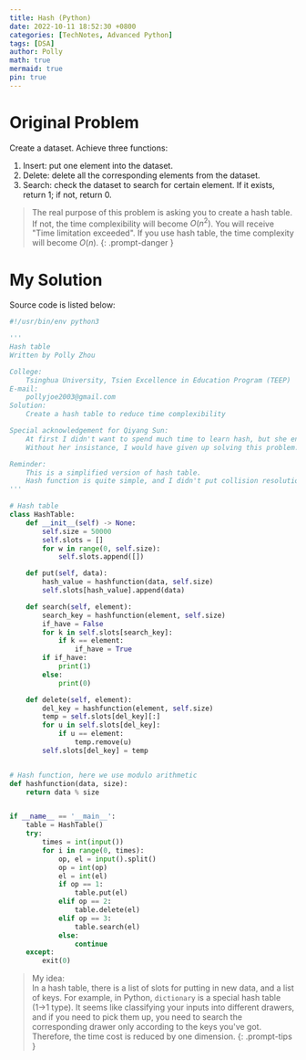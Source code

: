 ```yaml
---
title: Hash (Python)
date: 2022-10-11 18:52:30 +0800
categories: [TechNotes, Advanced Python]
tags: [DSA]
author: Polly
math: true
mermaid: true
pin: true
---
```


# Original Problem

Create a dataset. Achieve three functions:

1. Insert: put one element into the dataset.
1. Delete: delete all the corresponding elements from the dataset.
1. Search: check the dataset to search for certain element. If it exists, return 1; if not, return 0.

> The real purpose of this problem is asking you to create a hash table. If not, the time complexibility will become $O(n^2)$. You will receive "Time limitation exceeded". If you use hash table, the time complexity will become $O(n)$.
{: .prompt-danger }

# My Solution

Source code is listed below:

```python
#!/usr/bin/env python3

'''
Hash table
Written by Polly Zhou

College:
	Tsinghua University, Tsien Excellence in Education Program (TEEP)
E-mail:
	pollyjoe2003@gmail.com
Solution:
	Create a hash table to reduce time complexibility

Special acknowledgement for Qiyang Sun:
	At first I didn't want to spend much time to learn hash, but she encouraged me to use hash.
	Without her insistance, I would have given up solving this problem.

Reminder:
	This is a simplified version of hash table.
	Hash function is quite simple, and I didn't put collision resolution here.
'''

# Hash table
class HashTable:
    def __init__(self) -> None:
        self.size = 50000
        self.slots = []
        for w in range(0, self.size):
            self.slots.append([])

    def put(self, data):
        hash_value = hashfunction(data, self.size)
        self.slots[hash_value].append(data)

    def search(self, element):
        search_key = hashfunction(element, self.size)
        if_have = False
        for k in self.slots[search_key]:
            if k == element:
                if_have = True
        if if_have:
            print(1)
        else:
            print(0)

    def delete(self, element):
        del_key = hashfunction(element, self.size)
        temp = self.slots[del_key][:]
        for u in self.slots[del_key]:
            if u == element:
                temp.remove(u)
        self.slots[del_key] = temp


# Hash function, here we use modulo arithmetic
def hashfunction(data, size):
    return data % size


if __name__ == '__main__':
    table = HashTable()
    try:
        times = int(input())
        for i in range(0, times):
            op, el = input().split()
            op = int(op)
            el = int(el)
            if op == 1:
                table.put(el)
            elif op == 2:
                table.delete(el)
            elif op == 3:
                table.search(el)
            else:
                continue
    except:
        exit(0)

```

> My idea: <br>In a hash table, there is a list of slots for putting in new data, and a list of keys. For example, in Python, `dictionary` is a special hash table (1$\to$1 type). It seems like classifying your inputs into different drawers, and if you need to pick them up, you need to search the corresponding drawer only according to the keys you've got. Therefore, the time cost is reduced by one dimension.
{: .prompt-tips }

